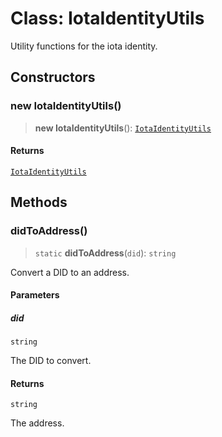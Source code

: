 # Class: IotaIdentityUtils

Utility functions for the iota identity.

## Constructors

### new IotaIdentityUtils()

> **new IotaIdentityUtils**(): [`IotaIdentityUtils`](IotaIdentityUtils.md)

#### Returns

[`IotaIdentityUtils`](IotaIdentityUtils.md)

## Methods

### didToAddress()

> `static` **didToAddress**(`did`): `string`

Convert a DID to an address.

#### Parameters

##### did

`string`

The DID to convert.

#### Returns

`string`

The address.
